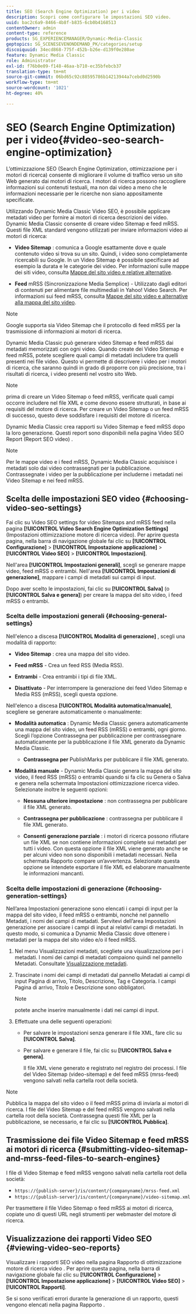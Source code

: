 ```yaml
---
title: SEO (Search Engine Optimization) per i video
description: Scopri come configurare le impostazioni SEO video.
uuid: bac2c6a9-8466-4b8f-b835-6cb0b4168513
contentOwner: admin
content-type: reference
products: SG_EXPERIENCEMANAGER/Dynamic-Media-Classic
geptopics: SG_SCENESEVENONDEMAND_PK/categories/setup
discoiquuid: 34ecd868-775f-452b-b26e-d139f0e280ae
feature: Dynamic Media Classic
role: Administrator
exl-id: f76b0e09-f148-46aa-b710-ec35bfebcb37
translation-type: tm+mt
source-git-commit: 06bd65c92c88595786b14213944a7cebd0d2590b
workflow-type: tm+mt
source-wordcount: '1021'
ht-degree: 40%

---
```


# SEO (Search Engine Optimization) per i video{#video-seo-search-engine-optimization}

L’ottimizzazione SEO (Search Engine Optimization, ottimizzazione per i motori di ricerca) consente di migliorare il volume di traffico verso un sito Web generato dai motori di ricerca. I motori di ricerca possono raccogliere informazioni sui contenuti testuali, ma non dai video a meno che le informazioni necessarie per le ricerche non siano appositamente specificate.

Utilizzando Dynamic Media Classic Video SEO, è possibile applicare metadati video per fornire ai motori di ricerca descrizioni dei video. Dynamic Media Classic consente di creare video Sitemap e feed mRSS. Questi file XML standard vengono utilizzati per inviare informazioni video ai motori di ricerca:

* **Video Sitemap** : comunica a Google esattamente dove e quale contenuto video si trova su un sito. Quindi, i video sono completamente ricercabili su Google. In un Video Sitemap è possibile specificare ad esempio la durata e le categorie dei video. Per informazioni sulle mappe dei siti video, consulta [Mappe del sito video e relative alternative](https://developers.google.com/search/docs/advanced/sitemaps/video-sitemaps?visit_id=637558394348624754-567115452&amp;rd=1).

* **Feed**  mRSS (Sincronizzazione Media Semplice) - Utilizzato dagli editori di contenuti per alimentare file multimediali in Yahoo! Video Search. Per informazioni sui feed mRSS, consulta [Mappe del sito video e alternative alla mappa del sito video](https://developers.google.com/search/docs/advanced/sitemaps/video-sitemaps?visit_id=637558394348624754-567115452&amp;rd=1).

>[!NOTE]
>
>Google supporta sia Video Sitemap che il protocollo di feed mRSS per la trasmissione di informazioni ai motori di ricerca.

Dynamic Media Classic può generare video Sitemap e feed mRSS dai metadati memorizzati con ogni video. Quando create dei Video Sitemap e feed mRSS, potete scegliere quali campi di metadati includere tra quelli presenti nei file video. Questo vi permette di descrivere i video per i motori di ricerca, che saranno quindi in grado di proporre con più precisione, tra i risultati di ricerca, i video presenti nel vostro sito Web.

>[!NOTE]
>
>prima di creare un Video Sitemap o feed mRSS, verificate quali campi occorre includere nel file XML e come devono essere strutturati, in base ai requisiti del motore di ricerca. Per creare un Video Sitemap o un feed mRSS di successo, questo deve soddisfare i requisiti del motore di ricerca.

Dynamic Media Classic crea rapporti su Video Sitemap e feed mRSS dopo la loro generazione. Questi report sono disponibili nella pagina Video SEO Report (Report SEO video) .

>[!NOTE]
>
>Per le mappe video e i feed mRSS, Dynamic Media Classic acquisisce i metadati solo dai video contrassegnati per la pubblicazione. Contrassegnate i video per la pubblicazione per includerne i metadati nei Video Sitemap e nei feed mRSS.

## Scelta delle impostazioni SEO video {#choosing-video-seo-settings}

Fai clic su Video SEO settings for video Sitemaps and mRSS feed nella pagina **[!UICONTROL Video Search Engine Optimization Settings]** (Impostazioni ottimizzazione motore di ricerca video). Per aprire questa pagina, nella barra di navigazione globale fai clic su **[!UICONTROL Configurazione]** > **[!UICONTROL Impostazione applicazione]** > **[!UICONTROL Video SEO]** > **[!UICONTROL Impostazioni]**.

Nell&#39;area **[!UICONTROL Impostazioni generali]**, scegli se generare mappe video, feed mRSS o entrambi. Nell&#39;area **[!UICONTROL Impostazioni di generazione]**, mappare i campi di metadati sui campi di input.

Dopo aver scelto le impostazioni, fai clic su **[!UICONTROL Salva]** (o **[!UICONTROL Salva e genera]**) per creare la mappa del sito video, i feed mRSS o entrambi.

### Scelta delle impostazioni generali {#choosing-general-settings}

Nell&#39;elenco a discesa **[!UICONTROL Modalità di generazione]** , scegli una modalità di rapporto:

* **Video Sitemap** : crea una mappa del sito video.

* **Feed mRSS**  - Crea un feed RSS (Media RSS).

* **Entrambi**  - Crea entrambi i tipi di file XML.

* **Disattivato**  - Per interrompere la generazione dei feed Video Sitemap e Media RSS (mRSS), scegli questa opzione.

Nell&#39;elenco a discesa **[!UICONTROL Modalità automatica/manuale]**, scegliere se generare automaticamente o manualmente:

* **Modalità automatica** : Dynamic Media Classic genera automaticamente una mappa del sito video, un feed RSS (mRSS) o entrambi, ogni giorno. Scegli l’opzione Contrassegna per pubblicazione per contrassegnare automaticamente per la pubblicazione il file XML generato da Dynamic Media Classic.

   * **Contrassegna per** PublishMarks per pubblicare il file XML generato.

* **Modalità manuale**  - Dynamic Media Classic genera la mappa del sito video, il feed RSS (mRSS) o entrambi quando si fa clic su Genera o Salva e genera nella schermata Impostazioni ottimizzazione ricerca video. Selezionate inoltre le seguenti opzioni:

   * **Nessuna ulteriore impostazione** : non contrassegna per pubblicare il file XML generato.

   * **Contrassegna per pubblicazione** : contrassegna per pubblicare il file XML generato.

   * **Consenti generazione parziale** : i motori di ricerca possono rifiutare un file XML se non contiene informazioni complete sui metadati per tutti i video. Con questa opzione il file XML viene generato anche se per alcuni video non sono disponibili i metadati necessari. Nella schermata Rapporto compare un’avvertenza. Selezionate questa opzione se intendete esportare il file XML ed elaborare manualmente le informazioni mancanti.

### Scelta delle impostazioni di generazione  {#choosing-generation-settings}

Nell’area Impostazioni generazione sono elencati i campi di input per la mappa del sito video, il feed mRSS o entrambi, nonché nel pannello Metadati, i nomi dei campi di metadati. Servitevi dell’area Impostazioni generazione per associare i campi di input ai relativi campi di metadati. In questo modo, si comunica a Dynamic Media Classic dove ottenere i metadati per la mappa del sito video e/o il feed mRSS.

1. Nel menu Visualizzazioni metadati, scegliete una visualizzazione per i metadati. I nomi dei campi di metadati compaiono quindi nel pannello Metadati.
Consultate [Visualizzazione metadati](application-setup.md#metadata_views).
1. Trascinate i nomi dei campi di metadati dal pannello Metadati ai campi di input Pagina di arrivo, Titolo, Descrizione, Tag e Categoria. I campi Pagina di arrivo, Titolo e Descrizione sono obbligatori.

   >[!NOTE]
   >
   >potete anche inserire manualmente i dati nei campi di input.

1. Effettuate una delle seguenti operazioni:

   * Per salvare le impostazioni senza generare il file XML, fare clic su **[!UICONTROL Salva]**.
   * Per salvare e generare il file, fai clic su **[!UICONTROL Salva e genera]**.

      Il file XML viene generato e registrato nel registro dei processi. I file del Video Sitemap (video-sitemap) e del feed mRSS (mrss-feed) vengono salvati nella cartella root della società.

>[!NOTE]
>
>Pubblica la mappa del sito video o il feed mRSS prima di inviarla ai motori di ricerca. I file del Video Sitemap e del feed mRSS vengono salvati nella cartella root della società. Contrassegna questi file XML per la pubblicazione, se necessario, e fai clic su **[!UICONTROL Pubblica]**.

## Trasmissione dei file Video Sitemap e feed mRSS ai motori di ricerca {#submitting-video-sitemap-and-mrss-feed-files-to-search-engines}

I file di Video Sitemap e feed mRSS vengono salvati nella cartella root della società:

* `https://{publish-server}/is/content/{companyname}/mrss-feed.xml`
* `https://{publish-server}/is/content/{companyname}/video-sitemap.xml`

Per trasmettere il file Video Sitemap o feed mRSS ai motori di ricerca, copiate uno di questi URL negli strumenti per webmaster del motore di ricerca.

## Visualizzazione dei rapporti Video SEO  {#viewing-video-seo-reports}

Visualizzare i rapporti SEO video nella pagina Rapporto di ottimizzazione motore di ricerca video . Per aprire questa pagina, nella barra di navigazione globale fai clic su **[!UICONTROL Configurazione]** > **[!UICONTROL Impostazione applicazione]** > **[!UICONTROL Video SEO]** > **[!UICONTROL Rapporti]**.

Se si sono verificati errori durante la generazione di un rapporto, questi vengono elencati nella pagina Rapporto .
